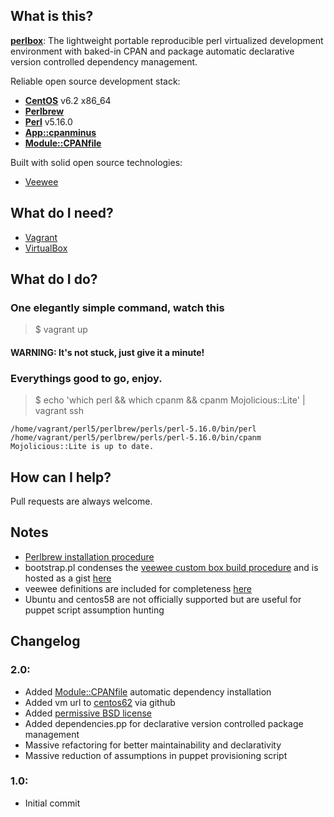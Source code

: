 ## What is this?

[**perlbox**](https://github.com/gauravk92/perlbox): The lightweight portable reproducible perl virtualized development environment with baked-in CPAN and package automatic declarative version controlled dependency management.

Reliable open source development stack:

- [**CentOS**](http://centos.org) v6.2 x86_64
- [**Perlbrew**](http://perlbrew.pl/)
- [**Perl**](http://www.perl.org/) v5.16.0
- [**App::cpanminus**](http://cpanmin.us/)
- [**Module::CPANfile**](https://github.com/miyagawa/cpanfile)

Built with solid open source technologies:

- [Veewee](https://github.com/jedi4ever/veewee/)

## What do I need?

- [Vagrant](http://vagrantup.com/)
- [VirtualBox](https://www.virtualbox.org/)

## What do I do?

### One elegantly simple command, watch this

> $ vagrant up

#### WARNING: It's not stuck, just give it a minute!

### Everythings good to go, enjoy.

> $ echo 'which perl && which cpanm && cpanm Mojolicious::Lite' | vagrant ssh

    /home/vagrant/perl5/perlbrew/perls/perl-5.16.0/bin/perl
    /home/vagrant/perl5/perlbrew/perls/perl-5.16.0/bin/cpanm
    Mojolicious::Lite is up to date.

## How can I help?

Pull requests are always welcome.

## Notes

- [Perlbrew installation procedure](http://blog.fox.geek.nz/2010/09/installing-multiple-perls-with.html)
- bootstrap.pl condenses the [veewee custom box build procedure](http://www.ducea.com/2011/08/15/building-vagrant-boxes-with-veewee) and is hosted as a gist [here](https://gist.github.com/3032167)
- veewee definitions are included for completeness [here](https://github.com/gauravk92/perlbox/downloads)
- Ubuntu and centos58 are not officially supported but are useful for puppet script assumption hunting

## Changelog

### 2.0:
- Added [Module::CPANfile](https://github.com/miyagawa/cpanfile) automatic dependency installation
- Added vm url to [centos62](https://github.com/downloads/gauravk92/perlbox/centos62.box) via github
- Added [permissive BSD license](http://www.gnu.org/licenses/license-list.html#ModifiedBSD)
- Added dependencies.pp for declarative version controlled package management
- Massive refactoring for better maintainability and declarativity
- Massive reduction of assumptions in puppet provisioning script

### 1.0:
- Initial commit